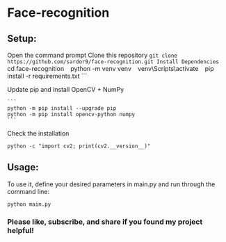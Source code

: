 # Face-recognition

## Setup:
Open the command prompt
Clone this repository
    ```
    git clone https://github.com/sardor9/face-recognition.git
    Install Dependencies
    ```
    cd face-recognition
    ```
    ```
    python -m venv venv
    ```
    ```
    venv\Scripts\activate
    ```
    ```
    pip install -r requirements.txt
    ```

Update pip and install OpenCV + NumPy

    ```
    python -m pip install --upgrade pip
    python -m pip install opencv-python numpy
    ```

Check the installation

```
python -c "import cv2; print(cv2.__version__)"
```
## Usage:
To use it, define your desired parameters in main.py and run through the command line:

    python main.py


### Please like, subscribe, and share if you found my project helpful! 
